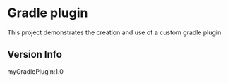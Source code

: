 # Gradle plugin

This project demonstrates the creation and use of a custom gradle plugin

## Version Info

myGradlePlugin:1.0